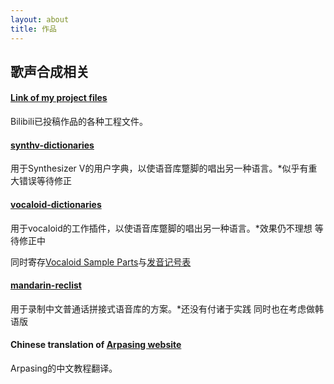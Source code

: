 ```yaml
---
layout: about
title: 作品
---
```


## 歌声合成相关
#### [Link of my project files](https://www.alipan.com/s/BW1aSuvRXJR)

Bilibili已投稿作品的各种工程文件。

#### [synthv-dictionaries](/synthv-dictionaries)

用于Synthesizer V的用户字典，以使语音库蹩脚的唱出另一种语言。*似乎有重大错误等待修正

#### [vocaloid-dictionaries](/vocaloid-dictionaries)

用于vocaloid的工作插件，以使语音库蹩脚的唱出另一种语言。*效果仍不理想 等待修正中

同时寄存[Vocaloid Sample Parts](/vocaloid-dictionaries/Vocaloid-Sample-Parts)与[发音记号表](/vocaloid-dictionaries/symbol-charts)

#### [mandarin-reclist](/mandarin-reclist)

用于录制中文普通话拼接式语音库的方案。*还没有付诸于实践 同时也在考虑做韩语版

#### Chinese translation of [Arpasing website](https://arpasing.neocities.org/zs/)

Arpasing的中文教程翻译。
